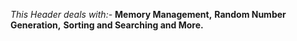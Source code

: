 _This Header deals with:-_
**Memory Management,**
**Random Number Generation,**
**Sorting and Searching and More.**
